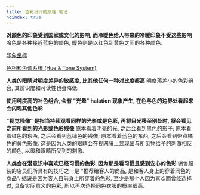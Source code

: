 ```yaml
---
title: 色彩设计的原理 笔记
noindex: true
---
```

**对颜色的印象受到国家或文化的影响, 而冷暖色给人带来的冷暖印象不受这些影响**
冷色是各种接近蓝色的颜色, 暖色则是以红色到黄色之间的各种颜色.

[印象坐标](http://www.ncd-ri.co.jp/chinese/main_0104.html)

[色相和色调系统 (Hue & Tone System)](http://www.ncd-ri.co.jp/image_system/systemdevelop_ht.html)

**人类的眼睛对明度差异的敏感度, 比其他任何一种对比度都高**
明度落差小的色彩组合, 其辨识度和可读性也会降低.

**使用纯度高的补色组合, 会有 "光晕" halation 现象产生, 在色与色的边界处看起来会闪现其他色彩**

**"视觉残像" 是指当持续观看同样的光影或是色彩, 再将目光移至别处时, 将会看见之前所看到的光影或色彩残像**
原本看着明亮的光, 之后会看到黑色的影子; 原本看着红色的东西, 之后会看到蓝绿色的残像; 原本看着蓝色的东西, 之后会看到带点橘色的黄色影像. 这是因为人类的眼睛会在视网膜上显现出与所见物给予的刺激相反的颜色, 以缓和眼睛所受到的刺激.

**人类会在潜意识中喜欢已经习惯的色彩, 因为那是看习惯且感到安心的色彩**
销售服装的店员们所具有的技巧之一是 "推荐给客人的商品, 是和客人身上的穿着同色的商品". 据说是因为客人目前身上所穿着的色彩, 至少是那个人因为喜欢而曾经选择过, 具备实际意义的色彩, 所以再次选择同色衣服的概率很高.

